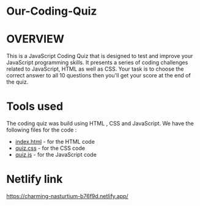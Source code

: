 # Our-Coding-Quiz

# OVERVIEW
This is a JavaScript Coding Quiz that is designed to test and improve your JavaScript programming skills. It presents a series of coding challenges related to JavaScript, HTML as well as CSS. Your task is to choose the correct answer to all 10 questions then you'll get your score at the end of the quiz.

# Tools used

The coding quiz was build using HTML , CSS and JavaScript. We have the following files for the code :

+ [index.html](index.html) - for the HTML code
+ [quiz.css](quiz.css) - for the CSS code
+ [quiz.js](quiz.js) - for the JavaScript code

# Netlify link 

https://charming-nasturtium-b76f9d.netlify.app/
